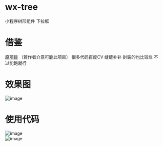 # wx-tree
 小程序树形组件 下拉框
# 借鉴
 [原项目](https://github.com/Kittyelf/wx_treeSelect) （若作者介意可删此项目） 很多代码百度CV 缝缝补补 封装的也比较烂 不过能跑就行
# 效果图
![image](https://github.com/user-attachments/assets/e7b8624b-2f97-4fa9-abe9-9caae9516101)
# 使用代码
![image](https://github.com/user-attachments/assets/ddc9d7ea-218c-4f0a-872f-51fa4212e6e9) \
![image](https://github.com/user-attachments/assets/d6114d3a-75ed-4154-9041-c5b6a24b45e3)


